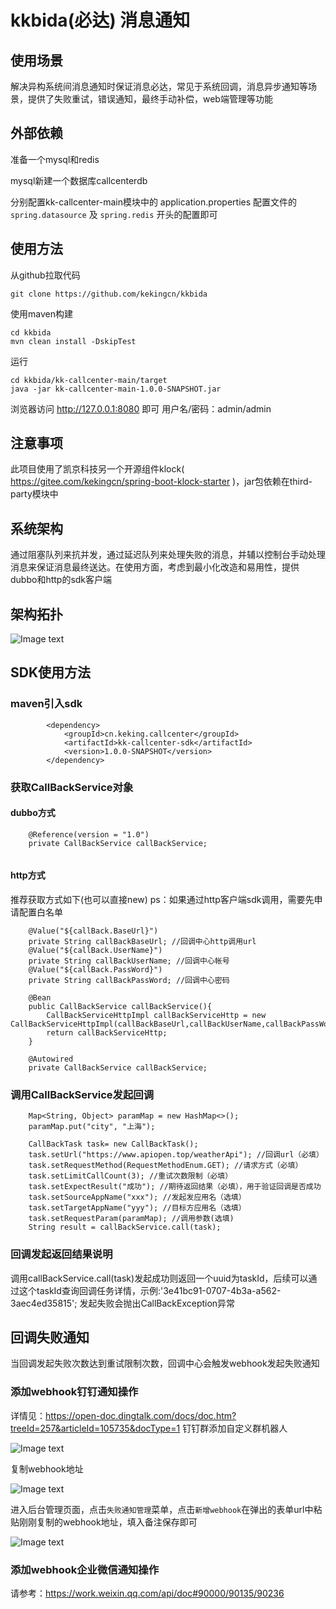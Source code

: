 # kkbida(必达) 消息通知
## 使用场景
解决异构系统间消息通知时保证消息必达，常见于系统回调，消息异步通知等场景，提供了失败重试，错误通知，最终手动补偿，web端管理等功能

## 外部依赖
准备一个mysql和redis

mysql新建一个数据库callcenterdb

分别配置kk-callcenter-main模块中的 application.properties 配置文件的```spring.datasource``` 及 ```spring.redis``` 开头的配置即可

## 使用方法
从github拉取代码
```
git clone https://github.com/kekingcn/kkbida
```
使用maven构建
```
cd kkbida
mvn clean install -DskipTest
```
运行
```
cd kkbida/kk-callcenter-main/target
java -jar kk-callcenter-main-1.0.0-SNAPSHOT.jar
```
浏览器访问 http://127.0.0.1:8080 即可 用户名/密码：admin/admin


## 注意事项
此项目使用了凯京科技另一个开源组件klock( https://gitee.com/kekingcn/spring-boot-klock-starter )，jar包依赖在third-party模块中

## 系统架构
通过阻塞队列来抗并发，通过延迟队列来处理失败的消息，并辅以控制台手动处理消息来保证消息最终送达。在使用方面，考虑到最小化改造和易用性，提供dubbo和http的sdk客户端

## 架构拓扑
![Image text](doc/callback中心架构图.png)
## SDK使用方法
### maven引入sdk
```
        <dependency>
            <groupId>cn.keking.callcenter</groupId>
            <artifactId>kk-callcenter-sdk</artifactId>
            <version>1.0.0-SNAPSHOT</version>
        </dependency>
```
### 获取CallBackService对象
#### dubbo方式
```
    @Reference(version = "1.0")
    private CallBackService callBackService;
    
```

#### http方式

推荐获取方式如下(也可以直接new)
ps：如果通过http客户端sdk调用，需要先申请配置白名单
```
    @Value("${callBack.BaseUrl}")
    private String callBackBaseUrl; //回调中心http调用url
    @Value("${callBack.UserName}") 
    private String callBackUserName; //回调中心帐号
    @Value("${callBack.PassWord}")
    private String callBackPassWord; //回调中心密码
    
    @Bean
    public CallBackService callBackService(){
        CallBackServiceHttpImpl callBackServiceHttp = new CallBackServiceHttpImpl(callBackBaseUrl,callBackUserName,callBackPassWord);
        return callBackServiceHttp;
    }
    
    @Autowired
    private CallBackService callBackService;
```

### 调用CallBackService发起回调
```
    Map<String, Object> paramMap = new HashMap<>();
    paramMap.put("city", "上海");
    
    CallBackTask task= new CallBackTask();
    task.setUrl("https://www.apiopen.top/weatherApi"); //回调url（必填）
    task.setRequestMethod(RequestMethodEnum.GET); //请求方式（必填）
    task.setLimitCallCount(3); //重试次数限制（必填）
    task.setExpectResult("成功"); //期待返回结果（必填），用于验证回调是否成功
    task.setSourceAppName("xxx"); //发起发应用名（选填）
    task.setTargetAppName("yyy"); //目标方应用名（选填）
    task.setRequestParam(paramMap); //调用参数(选填)
    String result = callBackService.call(task);
```
### 回调发起返回结果说明
调用callBackService.call(task)发起成功则返回一个uuid为taskId，后续可以通过这个taskId查询回调任务详情，示例:'3e41bc91-0707-4b3a-a562-3aec4ed35815';  发起失败会抛出CallBackException异常

## 回调失败通知

当回调发起失败次数达到重试限制次数，回调中心会触发webhook发起失败通知

### 添加webhook钉钉通知操作
详情见：https://open-doc.dingtalk.com/docs/doc.htm?treeId=257&articleId=105735&docType=1
钉钉群添加自定义群机器人

![Image text](doc/添加钉钉机器人.png)

复制webhook地址

![Image text](doc/钉钉webhook地址.png)

进入后台管理页面，点击```失败通知管理```菜单，点击```新增webhook```在弹出的表单url中粘贴刚刚复制的webhook地址，填入备注保存即可

![Image text](doc/添加webhook通知.png)

### 添加webhook企业微信通知操作
请参考：https://work.weixin.qq.com/api/doc#90000/90135/90236
